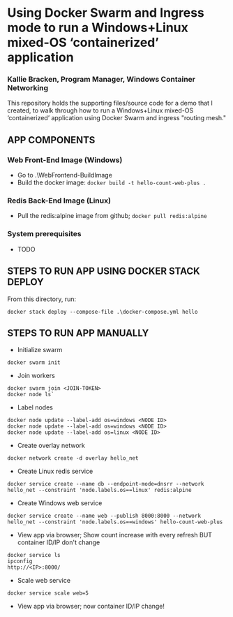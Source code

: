# Using Docker Swarm and Ingress mode to run a Windows+Linux mixed-OS ‘containerized’ application
### Kallie Bracken, Program Manager, Windows Container Networking

This repository holds the supporting files/source code for a demo that I created, to walk through how to run a Windows+Linux mixed-OS ‘containerized’ application using Docker Swarm and ingress "routing mesh." 


## APP COMPONENTS

### Web Front-End Image (Windows)

- Go to .\WebFrontend-BuildImage
- Build the docker image: `docker build -t hello-count-web-plus .`


### Redis Back-End Image (Linux)

- Pull the redis:alpine image from github; `docker pull redis:alpine`


### System prerequisites

- TODO

## STEPS TO RUN APP USING DOCKER STACK DEPLOY
From this directory, run:
```
docker stack deploy --compose-file .\docker-compose.yml hello
```

## STEPS TO RUN APP MANUALLY

- Initialize swarm
```
docker swarm init
```

- Join workers
```
docker swarm join <JOIN-TOKEN>
docker node ls`
```

- Label nodes
```
docker node update --label-add os=windows <NODE ID>
docker node update --label-add os=windows <NODE ID>
docker node update --label-add os=linux <NODE ID>
```

- Create overlay network
```
docker network create -d overlay hello_net
```

- Create Linux redis service
```
docker service create --name db --endpoint-mode=dnsrr --network hello_net --constraint 'node.labels.os==linux' redis:alpine
```

- Create Windows web service
```
docker service create --name web --publish 8000:8000 --network hello_net --constraint 'node.labels.os==windows' hello-count-web-plus
```

- View app via browser; Show count increase with every refresh BUT container ID/IP don't change
```
docker service ls
ipconfig
http://<IP>:8000/
```

- Scale web service
```
docker service scale web=5
```

- View app via browser; now container ID/IP change!

